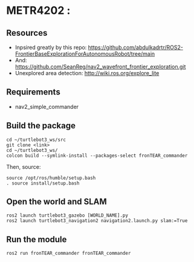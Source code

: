 # METR4202 :

## Resources
- Inpsired greatly by this repo: https://github.com/abdulkadrtr/ROS2-FrontierBaseExplorationForAutonomousRobot/tree/main
- And: https://github.com/SeanReg/nav2_wavefront_frontier_exploration.git
- Unexplored area detection: http://wiki.ros.org/explore_lite

## Requirements
- nav2_simple_commander

## Build the package
```
cd ~/turtlebot3_ws/src
git clone <link>
cd ~/turtlebot3_ws/
colcon build --symlink-install --packages-select fronTEAR_commander
```
Then, source:
```
source /opt/ros/humble/setup.bash
. source install/setup.bash
```
## Open the world and SLAM
```
ros2 launch turtlebot3_gazebo [WORLD_NAME].py
ros2 launch turtlebot3_navigation2 navigation2.launch.py slam:=True
```
## Run the module
```
ros2 run fronTEAR_commander fronTEAR_commander
```


